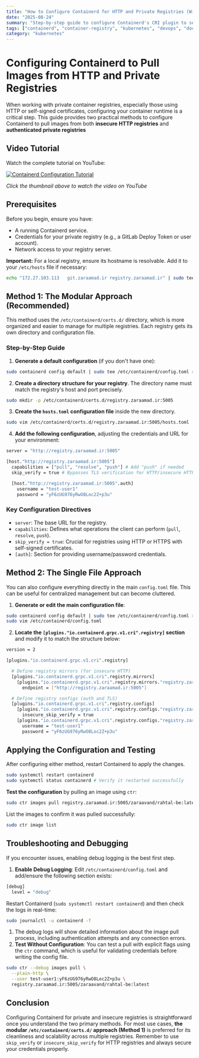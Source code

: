 ```yaml
---
title: "How to Configure Containerd for HTTP and Private Registries (With Examples)"
date: "2025-08-24"
summary: "Step-by-step guide to configure Containerd's CRI plugin to securely pull container images from insecure HTTP and authenticated private registries like GitLab. Includes troubleshooting tips."
tags: ["containerd", "container-registry", "kubernetes", "devops", "docker", "gitlab", "cri", "container-runtime", "insecure-registry"]
category: "kubernetes"
---
```


# Configuring Containerd to Pull Images from HTTP and Private Registries

When working with private container registries, especially those using HTTP or self-signed certificates, configuring your container runtime is a critical step. This guide provides two practical methods to configure Containerd to pull images from both **insecure HTTP registries** and **authenticated private registries**


## Video Tutorial

Watch the complete tutorial on YouTube:

[![Containerd Configuration Tutorial](https://img.youtube.com/vi/oOnMJL9erjQ/maxresdefault.jpg)](https://youtu.be/oOnMJL9erjQ)

*Click the thumbnail above to watch the video on YouTube*







## Prerequisites

Before you begin, ensure you have:
*   A running Containerd service.
*   Credentials for your private registry (e.g., a GitLab Deploy Token or user account).
*   Network access to your registry server.

**Important:** For a local registry, ensure its hostname is resolvable. Add it to your `/etc/hosts` file if necessary:
```bash
echo "172.27.103.113   git.zaraamad.ir registry.zaraamad.ir" | sudo tee -a /etc/hosts
```



## Method 1: The Modular Approach (Recommended)

This method uses the `/etc/containerd/certs.d/` directory, which is more organized and easier to manage for multiple registries. Each registry gets its own directory and configuration file.

### Step-by-Step Guide

1. **Generate a default configuration** (if you don't have one):

```bash
sudo containerd config default | sudo tee /etc/containerd/config.toml > /dev/null
```

2. **Create a directory structure for your registry**.
   The directory name must match the registry's host and port precisely.

```bash
sudo mkdir -p /etc/containerd/certs.d/registry.zaraamad.ir:5005
```

3. **Create the `hosts.toml` configuration file** inside the new directory.

```bash
sudo vim /etc/containerd/certs.d/registry.zaraamad.ir:5005/hosts.toml
```

4. **Add the following configuration**, adjusting the credentials and URL for your environment:

```bash
server = "http://registry.zaraamad.ir:5005"

[host."http://registry.zaraamad.ir:5005"]
  capabilities = ["pull", "resolve", "push"] # Add "push" if needed
  skip_verify = true # Bypasses TLS verification for HTTP/insecure HTTPS

  [host."http://registry.zaraamad.ir:5005".auth]
    username = "test-user1"
    password = "yF6zUG976yRwO8Loc2Z+p3u"
```

### Key Configuration Directives

- `server`: The base URL for the registry.
- `capabilities`: Defines what operations the client can perform (`pull`, `resolve`, `push`).
- `skip_verify = true`: Crucial for registries using HTTP or HTTPS with self-signed certificates.
- `[auth]`: Section for providing username/password credentials.

## Method 2: The Single File Approach

You can also configure everything directly in the main `config.toml` file. This can be useful for centralized management but can become cluttered.

1. **Generate or edit the main configuration file**:

```bash
sudo containerd config default | sudo tee /etc/containerd/config.toml >/dev/null
sudo vim /etc/containerd/config.toml
```

2. **Locate the `[plugins."io.containerd.grpc.v1.cri".registry]` section** and modify it to match the structure below:

```bash
version = 2

[plugins."io.containerd.grpc.v1.cri".registry]

  # Define registry mirrors (for insecure HTTP)
  [plugins."io.containerd.grpc.v1.cri".registry.mirrors]
    [plugins."io.containerd.grpc.v1.cri".registry.mirrors."registry.zaraamad.ir:5005"]
      endpoint = ["http://registry.zaraamad.ir:5005"]

  # Define registry configs (auth and TLS)
  [plugins."io.containerd.grpc.v1.cri".registry.configs]
    [plugins."io.containerd.grpc.v1.cri".registry.configs."registry.zaraamad.ir:5005".tls]
      insecure_skip_verify = true
    [plugins."io.containerd.grpc.v1.cri".registry.configs."registry.zaraamad.ir:5005".auth]
      username = "test-user1"
      password = "yF6zUG976yRwO8Loc2Z+p3u"
```



## Applying the Configuration and Testing

After configuring either method, restart Containerd to apply the changes.

```bash
sudo systemctl restart containerd
sudo systemctl status containerd # Verify it restarted successfully
```



**Test the configuration** by pulling an image using `ctr`:

```bash
sudo ctr images pull registry.zaraamad.ir:5005/zaraavand/rahtal-be:latest
```

List the images to confirm it was pulled successfully:

```bash
sudo ctr image list
```

## Troubleshooting and Debugging

If you encounter issues, enabling debug logging is the best first step.

1. **Enable Debug Logging**:
   Edit `/etc/containerd/config.toml` and add/ensure the following section exists:

```bash
[debug]
  level = "debug"
```



Restart Containerd (`sudo systemctl restart containerd`) and then check the logs in real-time:



```bash
sudo journalctl -u containerd -f
```

1. The debug logs will show detailed information about the image pull process, including authentication attempts and any connection errors.
2. **Test Without Configuration**:
   You can test a pull with explicit flags using the `ctr` command, which is useful for validating credentials before writing the config file.

```bash
sudo ctr --debug images pull \
  --plain-http \
  --user test-user1:yF6zUG976yRwO8Loc2Z+p3u \
  registry.zaraamad.ir:5005/zaraavand/rahtal-be:latest
```



## Conclusion

Configuring Containerd for private and insecure registries is straightforward once you understand the two primary methods. For most use cases, **the modular `/etc/containerd/certs.d/` approach (Method 1)** is preferred for its cleanliness and scalability across multiple registries. Remember to use `skip_verify` or `insecure_skip_verify` for HTTP registries and always secure your credentials properly.
